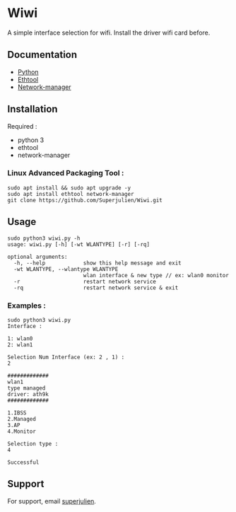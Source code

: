 
# Wiwi

A simple interface selection for wifi. Install the driver wifi card before.

## Documentation

- [Python](https://www.python.org/doc/)
- [Ethtool](https://linux.die.net/man/8/ethtool)
- [Network-manager](https://developer-old.gnome.org/NetworkManager/stable/)

## Installation
Required : 
- python 3
- ethtool
- network-manager

### Linux Advanced Packaging Tool :
```
sudo apt install && sudo apt upgrade -y
sudo apt install ethtool network-manager 
git clone https://github.com/Superjulien/Wiwi.git 
```
    
## Usage

```
sudo python3 wiwi.py -h
usage: wiwi.py [-h] [-wt WLANTYPE] [-r] [-rq]

optional arguments:
  -h, --help            show this help message and exit
  -wt WLANTYPE, --wlantype WLANTYPE
                        wlan interface & new type // ex: wlan0 monitor
  -r                    restart network service
  -rq                   restart network service & exit
```
### Examples :
```
sudo python3 wiwi.py
Interface :

1: wlan0
2: wlan1

Selection Num Interface (ex: 2 , 1) :
2

#############
wlan1
type managed
driver: ath9k
#############

1.IBSS
2.Managed
3.AP
4.Monitor

Selection type :
4

Successful
```

## Support

For support, email [superjulien](mailto:contact.superjulien@gmail.com).  
